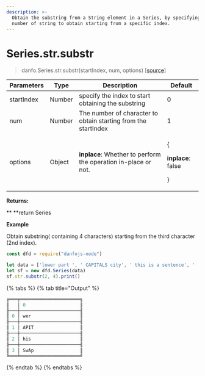```yaml
---
description: >-
  Obtain the substring from a String element in a Series, by specifying the
  number of string to obtain starting from a specific index.
---
```


# Series.str.substr

> danfo.Series.str.substr(startIndex, num, options)   \[[source](https://github.com/opensource9ja/danfojs/blob/master/danfojs/src/core/strings.js#L265)]

| Parameters | Type   | Description                                                     | Default                                                |
| ---------- | ------ | --------------------------------------------------------------- | ------------------------------------------------------ |
| startIndex | Number | specify the index to start obtaining the substring              | 0                                                      |
| num        | Number | The number of character to obtain starting from the startIndex  | 1                                                      |
| options    | Object | **inplace**: Whether to perform the operation in-place or not.  | <p>{</p><p><strong>inplace</strong>: false</p><p>}</p> |

**Returns:**

**      **return Series

**Example**

Obtain substring( containing 4 characters) starting from the third character (2nd index).

```javascript
const dfd = require("danfojs-node")

let data = ['lower part ', ' CAPITALS city', ' this is a sentence', '  SwAp CaSe']
let sf = new dfd.Series(data)
sf.str.substr(2, 4).print()
```

{% tabs %}
{% tab title="Output" %}
```javascript
╔═══╤══════════════════════╗
║   │ 0                    ║
╟───┼──────────────────────╢
║ 0 │ wer                  ║
╟───┼──────────────────────╢
║ 1 │ APIT                 ║
╟───┼──────────────────────╢
║ 2 │ his                  ║
╟───┼──────────────────────╢
║ 3 │ SwAp                 ║
╚═══╧══════════════════════╝

```
{% endtab %}
{% endtabs %}
